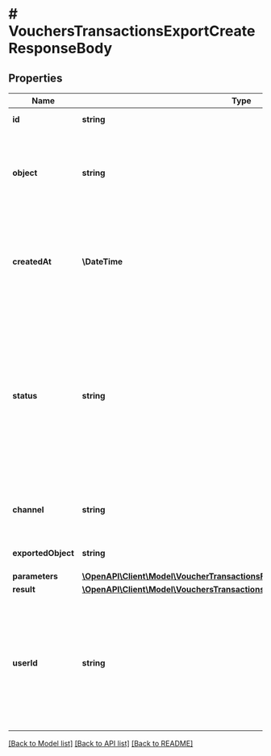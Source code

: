 # # VouchersTransactionsExportCreateResponseBody

## Properties

Name | Type | Description | Notes
------------ | ------------- | ------------- | -------------
**id** | **string** | Unique export ID. | [optional]
**object** | **string** | The type of object being represented. This object stores information about the &#x60;export&#x60;. | [optional] [default to 'export']
**createdAt** | **\DateTime** | Timestamp representing the date and time when the export was scheduled in ISO 8601 format. | [optional]
**status** | **string** | Status of the export. Informs you whether the export has already been completed, i.e. indicates whether the file containing the exported data has been generated. | [optional] [default to 'SCHEDULED']
**channel** | **string** | The channel through which the export was triggered. | [optional] [default to 'API']
**exportedObject** | **string** | The type of exported object. | [optional] [default to 'voucher_transactions']
**parameters** | [**\OpenAPI\Client\Model\VoucherTransactionsFilters**](VoucherTransactionsFilters.md) |  |
**result** | [**\OpenAPI\Client\Model\VouchersTransactionsExportCreateResponseBodyResult**](VouchersTransactionsExportCreateResponseBodyResult.md) |  | [optional]
**userId** | **string** | Identifies the specific user who initiated the export through the Voucherify Dashboard; returned when the &#x60;channel&#x60; value is &#x60;WEBSITE&#x60;. | [optional]

[[Back to Model list]](../../README.md#models) [[Back to API list]](../../README.md#endpoints) [[Back to README]](../../README.md)
